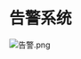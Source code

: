  # 告警系统

![告警.png](http://dgiot-1253666439.cos.ap-shanghai-fsi.myqcloud.com/shuwa_tech/zh/product/dgiot/cloudoperation/%E5%91%8A%E8%AD%A6.png)